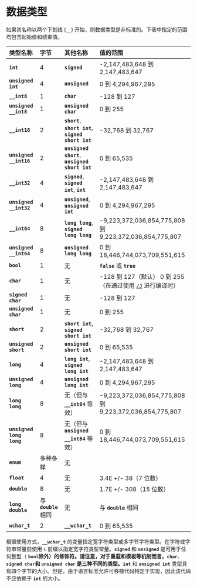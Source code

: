 # 数据类型

如果其名称以两个下划线 (`__`) 开始，则数据类型是非标准的。下表中指定的范围均包含起始值和结束值。

| 类型名称                 | 字节                 | 其他名称                                             | 值的范围                                                                                                                                                          |
| :----------------------- | :------------------- | :--------------------------------------------------- | :---------------------------------------------------------------------------------------------------------------------------------------------------------------- |
| **`int`**                | 4                    | **`signed`**                                         | -2,147,483,648 到 2,147,483,647                                                                                                                                   |
| **`unsigned int`**       | 4                    | **`unsigned`**                                       | 0 到 4,294,967,295                                                                                                                                                |
| **`__int8`**             | 1                    | **`char`**                                           | -128 到 127                                                                                                                                                       |
| **`unsigned __int8`**    | 1                    | **`unsigned char`**                                  | 0 到 255                                                                                                                                                          |
| **`__int16`**            | 2                    | **`short`**, **`short int`**, **`signed short int`** | -32,768 到 32,767                                                                                                                                                 |
| **`unsigned __int16`**   | 2                    | **`unsigned short`**, **`unsigned short int`**       | 0 到 65,535                                                                                                                                                       |
| **`__int32`**            | 4                    | **`signed`**, **`signed int`**, **`int`**            | -2,147,483,648 到 2,147,483,647                                                                                                                                   |
| **`unsigned __int32`**   | 4                    | **`unsigned`**, **`unsigned int`**                   | 0 到 4,294,967,295                                                                                                                                                |
| **`__int64`**            | 8                    | **`long long`**, **`signed long long`**              | -9,223,372,036,854,775,808 到 9,223,372,036,854,775,807                                                                                                           |
| **`unsigned __int64`**   | 8                    | **`unsigned long long`**                             | 0 到 18,446,744,073,709,551,615                                                                                                                                   |
| **`bool`**               | 1                    | 无                                                   | **`false`** 或 **`true`**                                                                                                                                         |
| **`char`**               | 1                    | 无                                                   | -128 到 127（默认） 0 到 255（在通过使用 [`/J`](https://learn.microsoft.com/zh-cn/cpp/build/reference/j-default-char-type-is-unsigned?view=msvc-170) 进行编译时） |
| **`signed char`**        | 1                    | 无                                                   | -128 到 127                                                                                                                                                       |
| **`unsigned char`**      | 1                    | 无                                                   | 0 到 255                                                                                                                                                          |
| **`short`**              | 2                    | **`short int`**, **`signed short int`**              | -32,768 到 32,767                                                                                                                                                 |
| **`unsigned short`**     | 2                    | **`unsigned short int`**                             | 0 到 65,535                                                                                                                                                       |
| **`long`**               | 4                    | **`long int`**, **`signed long int`**                | -2,147,483,648 到 2,147,483,647                                                                                                                                   |
| **`unsigned long`**      | 4                    | **`unsigned long int`**                              | 0 到 4,294,967,295                                                                                                                                                |
| **`long long`**          | 8                    | 无（但与 **`__int64`** 等效）                        | -9,223,372,036,854,775,808 到 9,223,372,036,854,775,807                                                                                                           |
| **`unsigned long long`** | 8                    | 无（但与 **`unsigned __int64`** 等效）               | 0 到 18,446,744,073,709,551,615                                                                                                                                   |
| **`enum`**               | 多种多样             | 无                                                   |                                                                                                                                                                   |
| **`float`**              | 4                    | 无                                                   | 3.4E +/- 38（7 位数）                                                                                                                                             |
| **`double`**             | 8                    | 无                                                   | 1.7E +/- 308（15 位数）                                                                                                                                           |
| **`long double`**        | 与 **`double`** 相同 | 无                                                   | 与 **`double`** 相同                                                                                                                                              |
| **`wchar_t`**            | 2                    | **`__wchar_t`**                                      | 0 到 65,535                                                                                                                                                       |

根据使用方式，**`__wchar_t`** 的变量指定宽字符类型或多字节字符类型。在字符或字符串常量前使用 `L` 前缀以指定宽字符类型常量。**`signed`** 和 **`unsigned`** 是可用于任何整型（ **`bool`**除外）的修饰符。请注意，对于重载和模板等机制而言，**`char`**、**`signed char`**和 **`unsigned char`** 是三种不同的类型。**`int`** 和 **`unsigned int`** 类型具有四个字节的大小。但是，由于语言标准允许可移植代码特定于实现，因此该代码不应依赖于 **`int`** 的大小。
